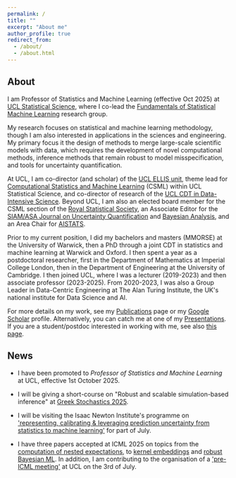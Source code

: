 ```yaml
---
permalink: /
title: ""
excerpt: "About me"
author_profile: true
redirect_from: 
  - /about/
  - /about.html
---
```


## About

I am Professor of Statistics and Machine Learning (effective Oct 2025) at [UCL Statistical Science](https://www.ucl.ac.uk/statistics/), where I co-lead the [Fundamentals of Statistical Machine Learning](https://fsml-ucl.github.io) research group. 

My research focuses on statistical and machine learning methodology, though I am also interested in applications in the sciences and engineering. My primary focus it the design of methods to merge large-scale scientific models with data, which requires the development of novel computational methods, inference methods that remain robust to model misspecification, and tools for uncertainty quantification. 

At UCL, I am co-director (and scholar) of the [UCL ELLIS unit](https://ellis.eu/units/london-ucl), theme lead for [Computational Statistics and Machine Learning](https://www.ucl.ac.uk/statistics/research/computational-statistics-and-machine-learning) (CSML) within UCL Statistical Science, and co-director of research of the [UCL CDT in Data-Intensive Science](https://www.ucl.ac.uk/data-intensive-science-industry). Beyond UCL, I am also an elected board member for the CSML section of the [Royal Statistical Society](https://rss.org.uk/membership/rss-groups-and-committees/sections/statistical-computing/), an Associate Editor for the [SIAM/ASA Journal on Uncertainty Quantification](https://www.siam.org/publications/journals/siam-asa-journal-on-uncertainty-quantification-juq) and [Bayesian Analysis](https://projecteuclid.org/journals/bayesian-analysis), and an Area Chair for [AISTATS](http://aistats.org/aistats2024/index.html).

Prior to my current position, I did my bachelors and masters (MMORSE) at the University of Warwick, then a PhD through a joint CDT in statistics and machine learning at Warwick and Oxford. I then spent a year as a postdoctoral researcher, first in the Department of Mathematics at Imperial College London, then in the Department of Engineering at the University of Cambridge. I then joined UCL, where I was a lecturer (2019-2023) and then associate professor (2023-2025). From 2020-2023, I was also a Group Leader in Data-Centric Engineering at The Alan Turing Institute, the UK's national institute for Data Science and AI.

For more details on my work, see my [Publications](https://fxbriol.github.io/publications/) page or my [Google Scholar](https://scholar.google.co.uk/citations?user=yLBYtAwAAAAJ&hl=en) profile. Alternatively, you can catch me at one of my [Presentations](https://fxbriol.github.io/presentations/). If you are a student/postdoc interested in working with me, see also [this page](https://fxbriol.github.io/supervision/).


## News

* I have been promoted to *Professor of Statistics and Machine Learning* at UCL, effective 1st October 2025.

* I will be giving a short-course on "Robust and scalable simulation-based inference" at [Greek Stochastics 2025](https://www.stochastics.gr/meetings/omicron/index.html).

* I will be visiting the Isaac Newton Institute's programme on ['representing, calibrating & leveraging prediction uncertainty from statistics to machine learning'](https://www.newton.ac.uk/event/rcl/) for part of July.

* I have three papers accepted at ICML 2025 on topics from the [computation of nested expectations](https://arxiv.org/abs/2502.18284), to [kernel embeddings](https://mashanaslidnyk.github.io/assets/pdf/kqe.pdf) and [robust Bayesian ML](https://arxiv.org/abs/2502.02450). In addition, I am contributing to the organisation of a ['pre-ICML meeting'](https://sites.google.com/view/pre-icml-london-2025) at UCL on the 3rd of July.

